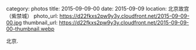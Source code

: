 category: photos 
title: 2015-09-09-00
date: 2015-09-09
location: 北京故宫（紫禁城）
photo_url: https://d22fkxs2pw9y3y.cloudfront.net/2015-09-09-00.jpg
thumbnail_url: https://d22fkxs2pw9y3y.cloudfront.net/2015-09-09-00-thumbnail.webp

北京.              
